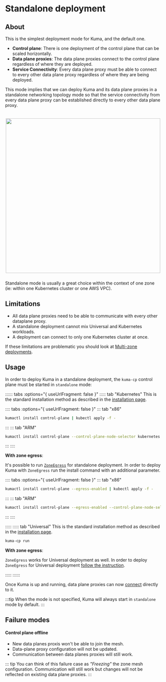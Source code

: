 # Standalone deployment

## About

This is the simplest deployment mode for Kuma, and the default one.

* **Control plane**: There is one deployment of the control plane that can be scaled horizontally.
* **Data plane proxies**: The data plane proxies connect to the control plane regardless of where they are deployed.
* **Service Connectivity**: Every data plane proxy must be able to connect to every other data plane proxy regardless of where they are being deployed.

This mode implies that we can deploy Kuma and its data plane proxies in a standalone networking topology mode so that the service connectivity from every data plane proxy can be established directly to every other data plane proxy.

<center>
<img src="/images/docs/0.6.0/flat-diagram.png" alt="" style="width: 500px; padding-top: 20px; padding-bottom: 10px;"/>
</center>

Standalone mode is usually a great choice within the context of one zone (ie: within one Kubernetes cluster or one AWS VPC).

## Limitations

* All data plane proxies need to be able to communicate with every other dataplane proxy.
* A standalone deployment cannot mix Universal and Kubernetes workloads.
* A deployment can connect to only one Kubernetes cluster at once.

If these limitations are problematic you should look at [Multi-zone deployments](../multi-zone).

## Usage

In order to deploy Kuma in a standalone deployment, the `kuma-cp` control plane must be started in `standalone` mode:

:::::: tabs :options="{ useUrlFragment: false }"
::::: tab "Kubernetes"
This is the standard installation method as described in the [installation page](/install).

:::: tabs :options="{ useUrlFragment: false }"
::: tab "x86"
```sh
kumactl install control-plane | kubectl apply -f -
```
:::
::: tab "ARM"
```sh
kumactl install control-plane --control-plane-node-selector kubernetes.io/arch=arm64 | kubectl apply -f-
```
:::
::::

**With zone egress**:

It's possible to run [`ZoneEgress`](../explore/zoneegress.md) for standalone deployment. In order to deploy Kuma with `ZoneEgress` run the install command with an additional parameter.

:::: tabs :options="{ useUrlFragment: false }"
::: tab "x86"
```sh
kumactl install control-plane --egress-enabled | kubectl apply -f -
```
:::
::: tab "ARM"
```sh
kumactl install control-plane --egress-enabled --control-plane-node-selector kubernetes.io/arch=arm64 | kubectl apply -f-
```
:::
::::

:::::
::::: tab "Universal"
This is the standard installation method as described in the [installation page](/install).
```sh
kuma-cp run
```

**With zone egress**:

`ZoneEgress` works for Universal deployment as well. In order to deploy `ZoneEgress` for Universal deployment [follow the instruction](../explore/zoneegress.md#zone-egress).

:::::
::::::

Once Kuma is up and running, data plane proxies can now [connect](../explore/dpp.md) directly to it.

:::tip
When the mode is not specified, Kuma will always start in `standalone` mode by default.
:::

## Failure modes

#### Control plane offline

* New data planes proxis won't be able to join the mesh.
* Data-plane proxy configuration will not be updated.
* Communication between data planes proxies will still work.

::: tip
You can think of this failure case as *"Freezing"* the zone mesh configuration.
Communication will still work but changes will not be reflected on existing data plane proxies.
:::
